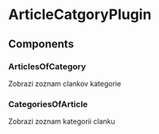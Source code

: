 # ArticleCatgoryPlugin

## Components

### ArticlesOfCategory

Zobrazi zoznam clankov kategorie

### CategoriesOfArticle

Zobrazi zoznam kategorii clanku

